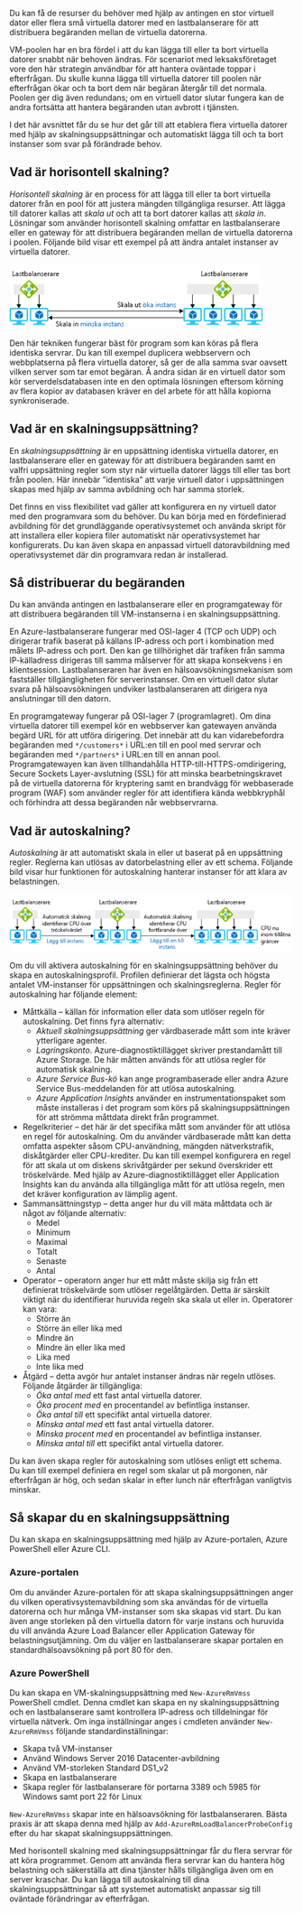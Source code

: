 Du kan få de resurser du behöver med hjälp av antingen en stor virtuell dator eller flera små virtuella datorer med en lastbalanserare för att distribuera begäranden mellan de virtuella datorerna.

VM-poolen har en bra fördel i att du kan lägga till eller ta bort virtuella datorer snabbt när behoven ändras. För scenariot med leksaksföretaget vore den här strategin användbar för att hantera oväntade toppar i efterfrågan. Du skulle kunna lägga till virtuella datorer till poolen när efterfrågan ökar och ta bort dem när begäran återgår till det normala. Poolen ger dig även redundans; om en virtuell dator slutar fungera kan de andra fortsätta att hantera begäranden utan avbrott i tjänsten.

I det här avsnittet får du se hur det går till att etablera flera virtuella datorer med hjälp av skalningsuppsättningar och automatiskt lägga till och ta bort instanser som svar på förändrade behov. 

## <a name="what-is-horizontal-scaling"></a>Vad är horisontell skalning?

*Horisontell skalning* är en process för att lägga till eller ta bort virtuella datorer från en pool för att justera mängden tillgängliga resurser. Att lägga till datorer kallas att _skala ut_ och att ta bort datorer kallas att _skala in_. Lösningar som använder horisontell skalning omfattar en lastbalanserare eller en gateway för att distribuera begäranden mellan de virtuella datorerna i poolen. Följande bild visar ett exempel på att ändra antalet instanser av virtuella datorer.

![En bild som visar resurser som skalas ut för att hantera begäran och resurser som skalas in för att minska kostnaderna.](../media/4-ScaleInOut.png)

Den här tekniken fungerar bäst för program som kan köras på flera identiska servrar. Du kan till exempel duplicera webbservern och webbplatserna på flera virtuella datorer, så ger de alla samma svar oavsett vilken server som tar emot begäran. Å andra sidan är en virtuell dator som kör serverdelsdatabasen inte en den optimala lösningen eftersom körning av flera kopior av databasen kräver en del arbete för att hålla kopiorna synkroniserade.

## <a name="what-is-a-scale-set"></a>Vad är en skalningsuppsättning?

En *skalningsuppsättning* är en uppsättning identiska virtuella datorer, en lastbalanserare eller en gateway för att distribuera begäranden samt en valfri uppsättning regler som styr när virtuella datorer läggs till eller tas bort från poolen. Här innebär ”identiska” att varje virtuell dator i uppsättningen skapas med hjälp av samma avbildning och har samma storlek.

Det finns en viss flexibilitet vad gäller att konfigurera en ny virtuell dator med den programvara som du behöver. Du kan börja med en fördefinierad avbildning för det grundläggande operativsystemet och använda skript för att installera eller kopiera filer automatiskt när operativsystemet har konfigurerats. Du kan även skapa en anpassad virtuell datoravbildning med operativsystemet där din programvara redan är installerad.

## <a name="how-to-distribute-requests"></a>Så distribuerar du begäranden

Du kan använda antingen en lastbalanserare eller en programgateway för att distribuera begäranden till VM-instanserna i en skalningsuppsättning.

En Azure-lastbalanserare fungerar med OSI-lager 4 (TCP och UDP) och dirigerar trafik baserat på källans IP-adress och port i kombination med målets IP-adress och port. Den kan ge tillhörighet där trafiken från samma IP-källadress dirigeras till samma målserver för att skapa konsekvens i en klientsession. Lastbalanseraren har även en hälsoavsökningsmekanism som fastställer tillgängligheten för serverinstanser. Om en virtuell dator slutar svara på hälsoavsökningen undviker lastbalanseraren att dirigera nya anslutningar till den datorn.

En programgateway fungerar på OSI-lager 7 (programlagret). Om dina virtuella datorer till exempel kör en webbserver kan gatewayen använda begärd URL för att utföra dirigering. Det innebär att du kan vidarebefordra begäranden med `*/customers*` i URL:en till en pool med servrar och begäranden med `*/partners*` i URL:en till en annan pool. Programgatewayen kan även tillhandahålla HTTP-till-HTTPS-omdirigering, Secure Sockets Layer-avslutning (SSL) för att minska bearbetningskravet på de virtuella datorerna för kryptering samt en brandvägg för webbaserade program (WAF) som använder regler för att identifiera kända webbkryphål och förhindra att dessa begäranden når webbservrarna.

## <a name="what-is-autoscaling"></a>Vad är autoskalning?

_Autoskalning_ är att automatiskt skala in eller ut baserat på en uppsättning regler. Reglerna kan utlösas av datorbelastning eller av ett schema. Följande bild visar hur funktionen för autoskalning hanterar instanser för att klara av belastningen.

![En bild som visar hur autoskalning övervakar CPU-nivåer av en pool med virtuella datorer och lägger till instanser när CPU-användningen är över tröskelvärdet.](../media/4-autoscale.png)

Om du vill aktivera autoskalning för en skalningsuppsättning behöver du skapa en autoskalningsprofil. Profilen definierar det lägsta och högsta antalet VM-instanser för uppsättningen och skalningsreglerna. Regler för autoskalning har följande element:

* Måttkälla – källan för information eller data som utlöser regeln för autoskalning. Det finns fyra alternativ:
  * *Aktuell skalningsuppsättning* ger värdbaserade mått som inte kräver ytterligare agenter.
  * *Lagringskonto*. Azure-diagnostiktillägget skriver prestandamått till Azure Storage. De här måtten används för att utlösa regler för automatisk skalning.
  * *Azure Service Bus-kö* kan ange programbaserade eller andra Azure Service Bus-meddelanden för att utlösa autoskalning.
  * *Azure Application Insights* använder en instrumentationspaket som måste installeras i det program som körs på skalningsuppsättningen för att strömma måttdata direkt från programmet.
* Regelkriterier – det här är det specifika mått som använder för att utlösa en regel för autoskalning. Om du använder värdbaserade mått kan detta omfatta aspekter såsom CPU-användning, mängden nätverkstrafik, diskåtgärder eller CPU-krediter. Du kan till exempel konfigurera en regel för att skala ut om diskens skrivåtgärder per sekund överskrider ett tröskelvärde. Med hjälp av Azure-diagnostiktillägget eller Application Insights kan du använda alla tillgängliga mått för att utlösa regeln, men det kräver konfiguration av lämplig agent.
* Sammansättningstyp – detta anger hur du vill mäta måttdata och är något av följande alternativ:
  * Medel
  * Minimum
  * Maximal
  * Totalt
  * Senaste
  * Antal
* Operator – operatorn anger hur ett mått måste skilja sig från ett definierat tröskelvärde som utlöser regelåtgärden. Detta är särskilt viktigt när du identifierar huruvida regeln ska skala ut eller in. Operatorer kan vara:
  * Större än
  * Större än eller lika med
  * Mindre än
  * Mindre än eller lika med
  * Lika med
  * Inte lika med
* Åtgärd – detta avgör hur antalet instanser ändras när regeln utlöses. Följande åtgärder är tillgängliga:
  * *Öka antal med* ett fast antal virtuella datorer.
  * *Öka procent med* en procentandel av befintliga instanser.
  * *Öka antal till* ett specifikt antal virtuella datorer.
  * *Minska antal med* ett fast antal virtuella datorer.
  * *Minska procent med* en procentandel av befintliga instanser.
  * *Minska antal till* ett specifikt antal virtuella datorer.

Du kan även skapa regler för autoskalning som utlöses enligt ett schema. Du kan till exempel definiera en regel som skalar ut på morgonen, när efterfrågan är hög, och sedan skalar in efter lunch när efterfrågan vanligtvis minskar.

## <a name="how-to-create-a-scale-set"></a>Så skapar du en skalningsuppsättning

Du kan skapa en skalningsuppsättning med hjälp av Azure-portalen, Azure PowerShell eller Azure CLI.

### <a name="azure-portal"></a>Azure-portalen

Om du använder Azure-portalen för att skapa skalningsuppsättningen anger du vilken operativsystemavbildning som ska användas för de virtuella datorerna och hur många VM-instanser som ska skapas vid start. Du kan även ange storleken på den virtuella datorn för varje instans och huruvida du vill använda Azure Load Balancer eller Application Gateway för belastningsutjämning. Om du väljer en lastbalanserare skapar portalen en standardhälsoavsökning på port 80 för den.

### <a name="azure-powershell"></a>Azure PowerShell

Du kan skapa en VM-skalningsuppsättning med `New-AzureRmVmss` PowerShell cmdlet. Denna cmdlet kan skapa en ny skalningsuppsättning och en lastbalanserare samt kontrollera IP-adress och tilldelningar för virtuella nätverk. Om inga inställningar anges i cmdleten använder `New-AzureRmVmss` följande standardinställningar:

* Skapa två VM-instanser
* Använd Windows Server 2016 Datacenter-avbildning
* Använd VM-storleken Standard DS1_v2
* Skapa en lastbalanserare
* Skapa regler för lastbalanserare för portarna 3389 och 5985 för Windows samt port 22 för Linux

`New-AzureRmVmss` skapar inte en hälsoavsökning för lastbalanseraren. Bästa praxis är att skapa denna med hjälp av `Add-AzureRmLoadBalancerProbeConfig` efter du har skapat skalningsuppsättningen.

Med horisontell skalning med skalningsuppsättningar får du flera servrar för att köra programmet. Genom att använda flera servrar kan du hantera hög belastning och säkerställa att dina tjänster hålls tillgängliga även om en server kraschar. Du kan lägga till autoskalning till dina skalningsuppsättningar så att systemet automatiskt anpassar sig till oväntade förändringar av efterfrågan.